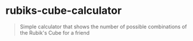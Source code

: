 # rubiks-cube-calculator

> Simple calculator that shows the number of possible combinations of the Rubik's Cube for a friend
